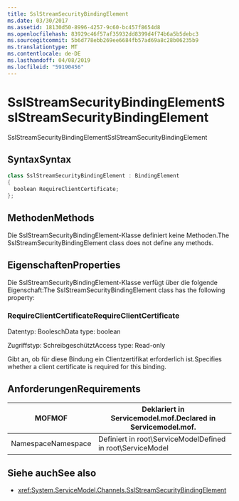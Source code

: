 ```yaml
---
title: SslStreamSecurityBindingElement
ms.date: 03/30/2017
ms.assetid: 18130d50-8996-4257-9c60-bc457f8654d8
ms.openlocfilehash: 83929c46f57af35932dd8399d4f74b6a5b5debc3
ms.sourcegitcommit: 5b6d778ebb269ee6684fb57ad69a8c28b06235b9
ms.translationtype: MT
ms.contentlocale: de-DE
ms.lasthandoff: 04/08/2019
ms.locfileid: "59190456"
---
```

# <a name="sslstreamsecuritybindingelement"></a><span data-ttu-id="c57c3-102">SslStreamSecurityBindingElement</span><span class="sxs-lookup"><span data-stu-id="c57c3-102">SslStreamSecurityBindingElement</span></span>
<span data-ttu-id="c57c3-103">SslStreamSecurityBindingElement</span><span class="sxs-lookup"><span data-stu-id="c57c3-103">SslStreamSecurityBindingElement</span></span>  
  
## <a name="syntax"></a><span data-ttu-id="c57c3-104">Syntax</span><span class="sxs-lookup"><span data-stu-id="c57c3-104">Syntax</span></span>  
  
```csharp
class SslStreamSecurityBindingElement : BindingElement  
{  
  boolean RequireClientCertificate;  
};  
```  
  
## <a name="methods"></a><span data-ttu-id="c57c3-105">Methoden</span><span class="sxs-lookup"><span data-stu-id="c57c3-105">Methods</span></span>  
 <span data-ttu-id="c57c3-106">Die SslStreamSecurityBindingElement-Klasse definiert keine Methoden.</span><span class="sxs-lookup"><span data-stu-id="c57c3-106">The SslStreamSecurityBindingElement class does not define any methods.</span></span>  
  
## <a name="properties"></a><span data-ttu-id="c57c3-107">Eigenschaften</span><span class="sxs-lookup"><span data-stu-id="c57c3-107">Properties</span></span>  
 <span data-ttu-id="c57c3-108">Die SslStreamSecurityBindingElement-Klasse verfügt über die folgende Eigenschaft:</span><span class="sxs-lookup"><span data-stu-id="c57c3-108">The SslStreamSecurityBindingElement class has the following property:</span></span>  
  
### <a name="requireclientcertificate"></a><span data-ttu-id="c57c3-109">RequireClientCertificate</span><span class="sxs-lookup"><span data-stu-id="c57c3-109">RequireClientCertificate</span></span>  
 <span data-ttu-id="c57c3-110">Datentyp: Boolesch</span><span class="sxs-lookup"><span data-stu-id="c57c3-110">Data type: boolean</span></span>  
  
 <span data-ttu-id="c57c3-111">Zugriffstyp: Schreibgeschützt</span><span class="sxs-lookup"><span data-stu-id="c57c3-111">Access type: Read-only</span></span>  
  
 <span data-ttu-id="c57c3-112">Gibt an, ob für diese Bindung ein Clientzertifikat erforderlich ist.</span><span class="sxs-lookup"><span data-stu-id="c57c3-112">Specifies whether a client certificate is required for this binding.</span></span>  
  
## <a name="requirements"></a><span data-ttu-id="c57c3-113">Anforderungen</span><span class="sxs-lookup"><span data-stu-id="c57c3-113">Requirements</span></span>  
  
|<span data-ttu-id="c57c3-114">MOF</span><span class="sxs-lookup"><span data-stu-id="c57c3-114">MOF</span></span>|<span data-ttu-id="c57c3-115">Deklariert in Servicemodel.mof.</span><span class="sxs-lookup"><span data-stu-id="c57c3-115">Declared in Servicemodel.mof.</span></span>|  
|---------|-----------------------------------|  
|<span data-ttu-id="c57c3-116">Namespace</span><span class="sxs-lookup"><span data-stu-id="c57c3-116">Namespace</span></span>|<span data-ttu-id="c57c3-117">Definiert in root\ServiceModel</span><span class="sxs-lookup"><span data-stu-id="c57c3-117">Defined in root\ServiceModel</span></span>|  
  
## <a name="see-also"></a><span data-ttu-id="c57c3-118">Siehe auch</span><span class="sxs-lookup"><span data-stu-id="c57c3-118">See also</span></span>

- <xref:System.ServiceModel.Channels.SslStreamSecurityBindingElement>
